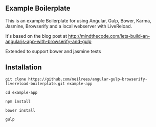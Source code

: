 ## Example Boilerplate

This is an example Boilerplate for using Angular, Gulp, Bower, Karma, Jasmine, Browserify and a local webserver with LiveReload.

It's based on the blog post at http://mindthecode.com/lets-build-an-angularjs-app-with-browserify-and-gulp

Extended to support bower and jasmine tests

## Installation

    git clone https://github.com/neilrees/angular-gulp-browserify-livereload-boilerplate.git example-app

    cd example-app

    npm install

    bower install

    gulp

    
